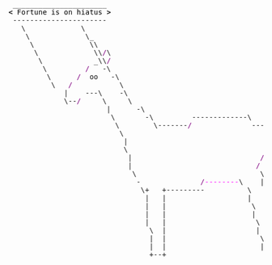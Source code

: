 <pre style="font-family:Menlo,'DejaVu Sans Mono',consolas,'Courier New',monospace"> ______________________                                             <span style="color: #5f5fff; text-decoration-color: #5f5fff">+----- </span><span style="color: #5f5fff; text-decoration-color: #5f5fff; font-weight: bold">Thursday, 11 November 2021</span><span style="color: #5f5fff; text-decoration-color: #5f5fff"> -----+</span> <a href="https://www.informatik.uni-leipzig.de/~akiki/">Christopher Akiki</a>                
<span style="font-weight: bold">&lt;</span><span style="color: #000000; text-decoration-color: #000000"> Fortune is on hiatus </span><span style="font-weight: bold">&gt;</span>                                            <span style="color: #5f5fff; text-decoration-color: #5f5fff">|</span>                                      <span style="color: #5f5fff; text-decoration-color: #5f5fff">|</span> ┣━━ Interests                    
 ----------------------                                             <span style="color: #5f5fff; text-decoration-color: #5f5fff">|</span> Hello, friend.                       <span style="color: #5f5fff; text-decoration-color: #5f5fff">|</span> ┃   ┣━━ My cat                   
   \             \                                                  <span style="color: #5f5fff; text-decoration-color: #5f5fff">|</span>                                      <span style="color: #5f5fff; text-decoration-color: #5f5fff">|</span> ┃   ┣━━ Representation Learning  
    \             \_                                                <span style="color: #5f5fff; text-decoration-color: #5f5fff">|</span> <span style="font-style: italic">This auto-generated message panel </span>   <span style="color: #5f5fff; text-decoration-color: #5f5fff">|</span> ┃   ┣━━ Language Generation      
     \             \\                                               <span style="color: #5f5fff; text-decoration-color: #5f5fff">|</span> <span style="font-style: italic">was brought to you by the </span><span style="font-weight: bold; font-style: italic"><a href="https://en.wikipedia.org/wiki/Cowsay">cowsay</a></span><span style="font-style: italic"> </span>    <span style="color: #5f5fff; text-decoration-color: #5f5fff">|</span> ┃   ┣━━ Text Mining              
      \             \\<span style="color: #800080; text-decoration-color: #800080">/</span>\                                            <span style="color: #5f5fff; text-decoration-color: #5f5fff">|</span> <span style="font-style: italic">unipony, </span><span style="font-weight: bold; font-style: italic"><a href="https://en.wikipedia.org/wiki/Fortune_(Unix)">fortune</a></span><span style="font-style: italic"> and </span><span style="font-weight: bold; font-style: italic"><a href="https://github.com/willmcgugan/rich">Rich</a></span><span style="font-style: italic">. </span>          <span style="color: #5f5fff; text-decoration-color: #5f5fff">|</span> ┃   ┗━━ Dataset Creation         
       \            _\\<span style="color: #800080; text-decoration-color: #800080">/</span>                                            <span style="color: #5f5fff; text-decoration-color: #5f5fff">|</span>                                      <span style="color: #5f5fff; text-decoration-color: #5f5fff">|</span> ┣━━ Past Lives                   
        \         <span style="color: #800080; text-decoration-color: #800080">/</span>   -\                                            <span style="color: #5f5fff; text-decoration-color: #5f5fff">|</span> <span style="font-weight: bold; font-style: italic">Follow me on twitter: </span><span style="font-weight: bold; font-style: italic"><a href="https://twitter.com/christopher">@christopher</a></span>   <span style="color: #5f5fff; text-decoration-color: #5f5fff">|</span> ┃   ┣━━ Sociocultural antropology
         \      <span style="color: #800080; text-decoration-color: #800080">/</span>  oo   -\                                          <span style="color: #5f5fff; text-decoration-color: #5f5fff">|</span>                                      <span style="color: #5f5fff; text-decoration-color: #5f5fff">|</span> ┃   ┗━━ Network Engineering      
          \   <span style="color: #800080; text-decoration-color: #800080">/</span>           \                                         <span style="color: #5f5fff; text-decoration-color: #5f5fff">+--------------------------------------+</span> ┗━━ Current Location             
             |    ---\    -\                                                                                     ┗━━ Leipzig, Germany         
             \--<span style="color: #800080; text-decoration-color: #800080">/</span>     \     \                                                                                                                 
                       |      -\                                                                                                              
                        \       -\         -------------\    <span style="color: #800080; text-decoration-color: #800080">/</span><span style="color: #ff00ff; text-decoration-color: #ff00ff">-</span>\                                                                              
                         \        \-------<span style="color: #800080; text-decoration-color: #800080">/</span>              ---<span style="color: #800080; text-decoration-color: #800080">/</span>    \                                                                            
                          \                                  |\   \                                                                           
                           |                                 <span style="color: #800080; text-decoration-color: #800080">/</span> |  |                                                                           
                           \                                |  \  |                                                                           
                            |                              <span style="color: #800080; text-decoration-color: #800080">/</span>    \ |                                                                           
                            |                             <span style="color: #800080; text-decoration-color: #800080">/</span>     \ |                                                                           
                             \                             \     \|                                                                           
                              -              <span style="color: #800080; text-decoration-color: #800080">/</span><span style="color: #ff00ff; text-decoration-color: #ff00ff">--------</span>\    |      o                                                                           
                               \+   +---------          \   |                                                                                 
                                |   |                   |   \                                                                                 
                                |   |                    \   |                                                                                
                                |   |                    |   \                                                                                
                                |   |                     \   |                                                                               
                                 \  |                     |   |                                                                               
                                 |  |                      \  \                                                                               
                                 |  |                      |   |                                                                              
                                 +--+                       ---+                                                                              
                                                                                                                                              
</pre>
